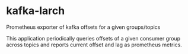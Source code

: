 # kafka-larch
Prometheus exporter of kafka offsets for a given groups/topics

This application periodically queries offsets of a given consumer group across topics and reports current offset and lag
as prometheus metrics.
